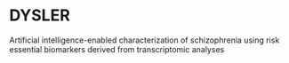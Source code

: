 # DYSLER
Artificial intelligence-enabled characterization of schizophrenia using risk essential biomarkers derived from transcriptomic analyses
